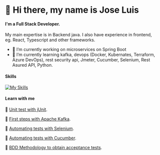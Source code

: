 # 👋 Hi there, my name is Jose Luis
#### I'm a Full Stack Developer. 
My main expertise is in Backend java. I also have experience in frontend, eg. React, Typescript and other frameworks.

- 🔭 I’m currently working on microservices on Spring Boot
- 🌱 I’m currently learning kafka, devops (Docker, Kubernates, Terraform, Azure DevOps), rest security api, Jmeter, Cucumber, Selenium, Rest Asured API, Python.

#### Skills
[![My Skills](https://skillicons.dev/icons?i=java,spring,hibernate,react,git,maven)](https://skillicons.dev)

#### Learn with me
:bookmark: [Unit test with jUnit](https://profile.es/blog/pruebas-unitarias-con-junit).

:bookmark: [First steps with Apache Kafka](https://profile.es/blog/que-es-apache-kafka-primeros-pasos/).

:bookmark: [Automating tests with Selenium](https://profile.es/blog/como-automatizar-pruebas-con-selenium/).

:bookmark: [Automating tests with Cucumber](https://profile.es/blog/cucumber-automatizar-pruebas-entorno-bdd/).

:bookmark: [BDD Methodology to obtain acceptance tests](https://www.youtube.com/watch?v=SVtWk9PXqc4).
<!--
**joselll3/joselll3** is a ✨ _special_ ✨ repository because its `README.md` (this file) appears on your GitHub profile.

Here are some ideas to get you started:

- 🔭 I’m currently working on ...
- 🌱 I’m currently learning ...
- 👯 I’m looking to collaborate on ...
- 🤔 I’m looking for help with ...
- 💬 Ask me about ...
- 📫 How to reach me: ...
- 😄 Pronouns: ...
- ⚡ Fun fact: ...
-->
